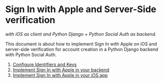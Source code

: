 # Sign In with Apple and Server-Side verification
_with iOS as client and Python Django + Python Social Auth as backend._

This document is about how to implement Sign In with Apple on iOS and server-side verification for account creation in a Python Django backend with Python Social Auth.

1. [Configure Identifiers and Keys](identifiers-and-keys.md)
2. [Implement Sign In with Apple in your backend](backend.md)
3. [Implement Sign In with Apple in your iOS app](iOS.md)
